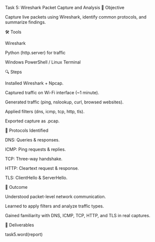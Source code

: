 Task 5: Wireshark Packet Capture and Analysis
📌 Objective

Capture live packets using Wireshark, identify common protocols, and summarize findings.

🛠 Tools

Wireshark

Python (http.server) for traffic

Windows PowerShell / Linux Terminal

🔍 Steps

Installed Wireshark + Npcap.

Captured traffic on Wi-Fi interface (~1 minute).

Generated traffic (ping, nslookup, curl, browsed websites).

Applied filters (dns, icmp, tcp, http, tls).

Exported capture as .pcap.

📑 Protocols Identified

DNS: Queries & responses.

ICMP: Ping requests & replies.

TCP: Three-way handshake.

HTTP: Cleartext request & response.

TLS: ClientHello & ServerHello.

🚀 Outcome

Understood packet-level network communication.

Learned to apply filters and analyze traffic types.

Gained familiarity with DNS, ICMP, TCP, HTTP, and TLS in real captures.

📁 Deliverables

task5.word(report)
